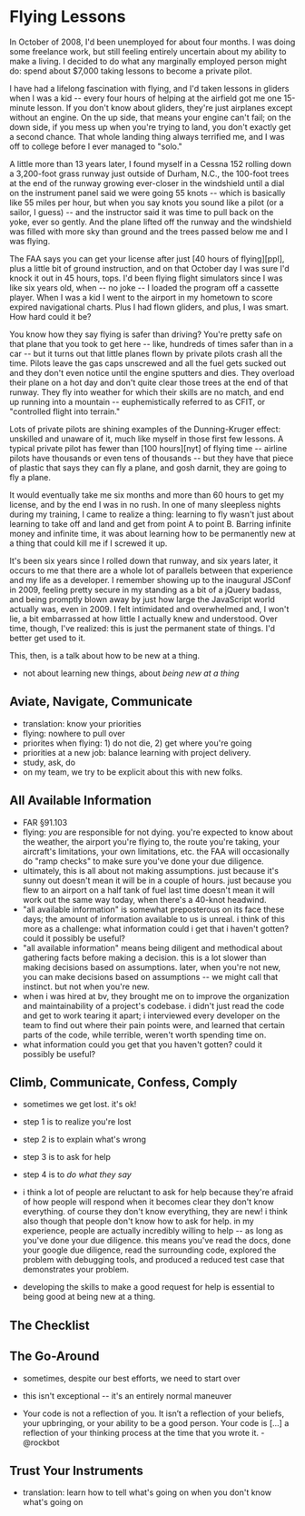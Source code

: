 # Flying Lessons

In October of 2008, I'd been unemployed for about four months. I was doing some freelance work, but still feeling entirely uncertain about my ability to make a living. I decided to do what any marginally employed person might do: spend about $7,000 taking lessons to become a private pilot.

I have had a lifelong fascination with flying, and I'd taken lessons in gliders when I was a kid -- every four hours of helping at the airfield got me one 15-minute lesson. If you don't know about gliders, they're just airplanes except without an engine. On the up side, that means your engine can't fail; on the down side, if you mess up when you're trying to land, you don't exactly get a second chance. That whole landing thing always terrified me, and I was off to college before I ever managed to "solo."

A little more than 13 years later, I found myself in a Cessna 152 rolling down a 3,200-foot grass runway just outside of Durham, N.C., the 100-foot trees at the end of the runway growing ever-closer in the windshield until a dial on the instrument panel said we were going 55 knots -- which is basically like 55 miles per hour, but when you say knots you sound like a pilot (or a sailor, I guess) -- and the instructor said it was time to pull back on the yoke, ever so gently. And the plane lifted off the runway and the windshield was filled with more sky than ground and the trees passed below me and I was flying.

The FAA says you can get your license after just [40 hours of flying][ppl], plus a little bit of ground instruction, and on that October day I was sure I'd knock it out in 45 hours, tops. I'd been flying flight simulators since I was like six years old, when -- no joke -- I loaded the program off a cassette player. When I was a kid I went to the airport in my hometown to score expired navigational charts. Plus I had flown gliders, and plus, I was smart. How hard could it be?

You know how they say flying is safer than driving? You're pretty safe on that plane that you took to get here -- like, hundreds of times safer than in a car -- but it turns out that little planes flown by private pilots crash all the time. Pilots leave the gas caps unscrewed and all the fuel gets sucked out and they don't even notice until the engine sputters and dies. They overload their plane on a hot day and don't quite clear those trees at the end of that runway. They fly into weather for which their skills are no match, and end up running into a mountain -- euphemistically referred to as CFIT, or "controlled flight into terrain."

Lots of private pilots are shining examples of the Dunning-Kruger effect: unskilled and unaware of it, much like myself in those first few lessons. A typical private pilot has fewer than [100 hours][nyt] of flying time --  airline pilots have thousands or even tens of thousands -- but they have that piece of plastic that says they can fly a plane, and gosh darnit, they are going to fly a plane.

It would eventually take me six months and more than 60 hours to get my license, and by the end I was in no rush. In one of many sleepless nights during my training, I came to realize a thing: learning to fly wasn't just about learning to take off and land and get from point A to point B. Barring infinite money and infinite time, it was about learning how to be permanently new at a thing that could kill me if I screwed it up.

It's been six years since I rolled down that runway, and six years later, it occurs to me that there are a whole lot of parallels between that experience and my life as a developer. I remember showing up to the inaugural JSConf in 2009, feeling pretty secure in my standing as a bit of a jQuery badass, and being promptly blown away by just how large the JavaScript world actually was, even in 2009. I felt intimidated and overwhelmed and, I won't lie, a bit embarrassed at how little I actually knew and understood. Over time, though, I've realized: this is just the permanent state of things. I'd better get used to it.

This, then, is a talk about how to be new at a thing.






- not about learning new things, about *being new at a thing*

## Aviate, Navigate, Communicate

- translation: know your priorities
- flying: nowhere to pull over
- priorites when flying: 1) do not die, 2) get where you're going
- priorities at a new job: balance learning with project delivery.
- study, ask, do
- on my team, we try to be explicit about this with new folks.


## All Available Information

- FAR §91.103
- flying: *you* are responsible for not dying. you're expected to know about the weather, the airport you're flying to, the route you're taking, your aircraft's limitations, your own limitations, etc. the FAA will occasionally do "ramp checks" to make sure you've done your due diligence.
- ultimately, this is all about not making assumptions. just because it's sunny out doesn't mean it will be in a couple of hours. just because you flew to an airport on a half tank of fuel last time doesn't mean it will work out the same way today, when there's a 40-knot headwind.
- "all available information" is somewhat preposterous on its face these days; the amount of information available to us is unreal. i think of this more as a challenge: what information could i get that i haven't gotten? could it possibly be useful?
- "all available information" means being diligent and methodical about gathering facts before making a decision. this is a lot slower than making decisions based on assumptions. later, when you're not new, you can make decisions based on assumptions -- we might call that instinct. but not when you're new.
- when i was hired at bv, they brought me on to improve the organization and maintainability of a project's codebase. i didn't just read the code and get to work tearing it apart; i interviewed every developer on the team to find out where their pain points were, and learned that certain parts of the code, while terrible, weren't worth spending time on.
- what information could you get that you haven't gotten? could it possibly be useful?



## Climb, Communicate, Confess, Comply

- sometimes we get lost. it's ok!
- step 1 is to realize you're lost
- step 2 is to explain what's wrong
- step 3 is to ask for help
- step 4 is to *do what they say*

- i think a lot of people are reluctant to ask for help because they're afraid of how people will respond when it becomes clear they don't know everything. of course they don't know everything, they are new! i think also though that people don't know how to ask for help. in my experience, people are actually incredibly willing to help -- as long as you've done your due diligence. this means you've read the docs, done your google due diligence, read the surrounding code, explored the problem with debugging tools, and produced a reduced test case that demonstrates your problem.
- developing the skills to make a good request for help is essential to being good at being new at a thing.


## The Checklist




## The Go-Around

- sometimes, despite our best efforts, we need to start over
- this isn't exceptional -- it's an entirely normal maneuver

- Your code is not a reflection of you. It isn’t a reflection of your beliefs, your upbringing, or your ability to be a good person. Your code is [...] a reflection of your thinking process at the time that you wrote it. - @rockbot








## Trust Your Instruments

- translation: learn how to tell what's going on when you don't know what's going on

